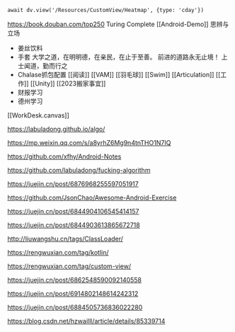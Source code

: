 
```dataviewjs
await dv.view('/Resources/CustomView/Heatmap', {type: 'cday'})

```
https://book.douban.com/top250
Turing Complete
[[Android-Demo]]
思辨与立场
- 姜丝饮料
- 手套
大学之道，在明明德，在亲民，在止于至善。
前进的道路永无止境！
上士闻道，勤而行之
- Chalase抓包配置
[[阅读]]
[[VAM]]
[[羽毛球]]
[[Swim]]
[[Articulation]]
[[工作]]
[[Unity]]
[[2023搬家事宜]]
- 财报学习
- 德州学习

[[WorkDesk.canvas]]

<https://labuladong.github.io/algo/>

<https://mp.weixin.qq.com/s/a8yrhZ6Mg9n4tnTHO1N7IQ>

<https://github.com/xfhy/Android-Notes>

<https://github.com/labuladong/fucking-algorithm>

<https://juejin.cn/post/6876968255597051917>

<https://github.com/JsonChao/Awesome-Android-Exercise>

<https://juejin.cn/post/6844904106545414157>

<https://juejin.cn/post/6844903613865672718>

<http://liuwangshu.cn/tags/ClassLoader/>

<https://rengwuxian.com/tag/kotlin/>

<https://rengwuxian.com/tag/custom-view/>

<https://juejin.cn/post/6862548590092140558>

<https://juejin.cn/post/6914802148614242312>

<https://juejin.cn/post/6884505736836022280>

<https://blog.csdn.net/hzwailll/article/details/85339714>
